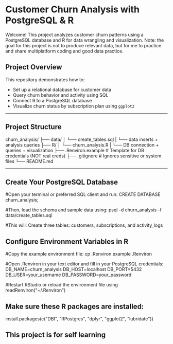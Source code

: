 # Customer Churn Analysis with PostgreSQL & R

Welcome! This project analyzes customer churn patterns using a PostgreSQL database and R for data wrangling and visualization.
Note: the goal for this project is not to produce relevant data, but for me to practice and share multiplatform coding and good data practice.

## Project Overview

This repository demonstrates how to:
- Set up a relational database for customer data
- Query churn behavior and activity using SQL
- Connect R to a PostgreSQL database
- Visualize churn status by subscription plan using `ggplot2`

---

## Project Structure
churn_analysis/
├── data/
│ └── create_tables.sql 
|   └── data inserts + analysis queries
├── R/
│ └── churn_analysis.R 
|   └── DB connection + queries + visualization
├── .Renviron.example # Template for DB credentials (NOT real creds)
├── .gitignore # Ignores sensitive or system files
└── README.md 

---

## Create Your PostgreSQL Database
#Open your terminal or preferred SQL client and run:
CREATE DATABASE churn_analysis;

#Then, load the schema and sample data using:
psql -d churn_analysis -f data/create_tables.sql

#This will: Create three tables: customers, subscriptions, and activity_logs

## Configure Environment Variables in R
#Copy the example environment file:
cp .Renviron.example .Renviron

#Open .Renviron in your text editor and fill in your PostgreSQL credentials:
DB_NAME=churn_analysis
DB_HOST=localhost
DB_PORT=5432
DB_USER=your_username
DB_PASSWORD=your_password

#Restart RStudio or reload the environment file using
readRenviron("~/.Renviron")

## Make sure these R packages are installed:
install.packages(c("DBI", "RPostgres", "dplyr", "ggplot2", "lubridate"))

## This project is for self learning

